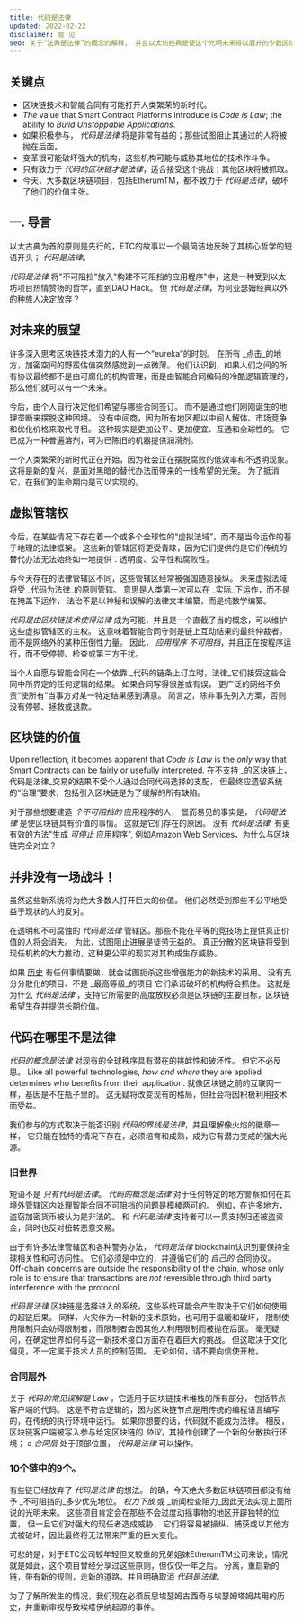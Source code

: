 ```yaml
---
title: 代码是法律
updated: 2022-02-22
disclaimer: 意 见
seo: 关于“法典是法律”的概念的解释， 并且以太坊经典是使这个光明未来得以展开的少数区块链项目之一。
---
```


## 关键点

- 区块链技术和智能合同有可能打开人类繁荣的新时代。
- _The_ value that Smart Contract Platforms introduce is _Code is Law_; the ability to _Build Unstoppable Applications_.
- 如果积极参与， _代码是法律_ 将是非常有益的；那些试图阻止其通过的人将被抛在后面。
- 变革很可能破坏强大的机构，这些机构可能与威胁其地位的技术作斗争。
- 只有致力于 _代码的区块链才是法律_，适合接受这个挑战；其他区块将被抓取。
- 今天，大多数区块链项目，包括EtherumTM，都不致力于 _代码是法律_，破坏了他们的价值主张。

## 一. 导言

以太古典为首的原则是先行的，ETC的故事以一个最简洁地反映了其核心哲学的短语开头； _代码是法律_。

_代码是法律_ 将"不可阻挡"放入"构建不可阻挡的应用程序"中，这是一种受到以太坊项目热情赞扬的哲学，直到DAO Hack。 但 _代码是法律_，为何亚瑟姆经典以外的种族人决定放弃？

## 对未来的展望

许多深入思考区块链技术潜力的人有一个“eureka”的时刻。 在所有 _点击_的地方，加密空间的野蛮估值突然感觉到一点微薄。 他们认识到，如果人们之间的所有协议最终都不是由可腐化的机构管理，而是由智能合同编码的冷酷逻辑管理的，那么他们就可以有一个未来。

今后，由个人自行决定他们希望与哪些合同签订。 而不是通过他们刚刚诞生的地理垄断来摆脱这种困境。 没有中间商，因为所有地区都以中间人解体、市场竞争和优化价格来取代寻租。 这种现实是更加公平、更加便宜、互通和全球性的。 它已成为一种普遍溶剂，可为已陈旧的机器提供润滑剂。

一个人类繁荣的新时代正在开始，因为社会正在摆脱腐败的低效率和不透明现象。 这将是新的复兴，是面对黑暗的替代办法而带来的一线希望的光荣。 为了抵消它，在我们的生命期内是可以实现的。

## 虚拟管辖权

今后，在某些情况下存在着一个或多个全球性的“虚拟法域”，而不是当今运作的基于地理的法律框架。 这些新的管辖区将更受青睐，因为它们提供的是它们传统的替代办法无法始终如一地提供：透明度、公平性和腐败性。

与今天存在的法律管辖区不同，这些管辖区经常被强国随意操纵。 未来虚拟法域将受 _代码为法律_的原则管辖。 意思是人类第一次可以在 _实际_下运作，而不是在掩盖下运作， 法治不是以神秘和误解的法律文本编纂，而是纯数学编纂。

_代码是由区块链技术使得法律_ 成为可能，并且是一个直截了当的概念，可以维护这些虚拟管辖区的主权。 这意味着智能合同守则是链上互动结果的最终仲裁者。 而不是网络外的某种压倒性力量。 因此， _应用程序_ _不可阻挡_，并且正在按程序运行，而不受停顿、检查或第三方干扰。

当个人自愿与智能合同在一个依靠 _代码的链条上订立时，法律_它们接受这些合同中所界定的任何逻辑的结果。 如果合同写得很差或有误， 更广泛的网络不负责“使所有”当事方对某一特定结果感到满意。 简言之，除非事先列入方案，否则没有停顿、拯救或退款。

## 区块链的价值

Upon reflection, it becomes apparent that _Code is Law_ is the _only_ way that Smart Contracts can be fairly or usefully interpreted. 在不支持 _的区块链上，代码是法律_交易的结果不受个人通过合同代码选择的支配， 但最终应遗留系统的“治理”要求，包括引入区块链是为了缓解的所有缺陷。

对于那些想要建造 _个不可阻挡的_ 应用程序的人， 显而易见的事实是， _代码是法律_ 是使区块链具有价值的事情。 这就是它们存在的原因。 没有 _代码是法律_, 有更有效的方法"生成 _可停止_ 应用程序", 例如Amazon Web Services，为什么与区块链完全对立？

## 并非没有一场战斗！

虽然这些新系统将为绝大多数人打开巨大的价值。 他们必然受到那些不公平地受益于现状的人的反对。

在透明和不可腐蚀的 _代码是法律_ 管辖区。那些不能在平等的竞技场上提供真正价值的人将会消失。 为此，试图阻止进展是徒劳无益的。 真正分散的区块链将受到现任机构的大力推动，这种更公平的现实对其构成生存威胁。

如果 [历史](https://www.eff.org/wp/riaa-v-people-five-years-later) 有任何事情要做，就会试图扼杀这些增强能力的新技术的采用。 没有充分分散化的项目、不是 _最高等级_的项目 它们承诺破坏的机构将会抓住。 这就是为什么 _代码是法律_ ，支持它所需要的高度放权必须是区块链的主要目标，区块链希望生存并提供长期价值。

## 代码在哪里不是法律

_代码的概念是法律_ 对现有的全球秩序具有潜在的挑衅性和破坏性。 但它不必反思。 Like all powerful technologies, _how and where_ they are applied determines who benefits from their application. 就像区块链之前的互联网一样，基因是不在瓶子里的。 这无疑将改变现有的格局，但社会将因积极利用技术而受益。

我们参与的方式取决于能否识别 _代码的界线是法律_，并且理解像火焰的徽章一样， 它只能在独特的情况下存在，必须培育和成熟，成为它有潜力变成的强大光源。

### 旧世界

短语不是 _只有代码是法律_。 _代码的概念是法律_ 对于任何特定的地方警察如何在其境外管辖区内处理智能合同不可阻挡的问题是模棱两可的。 例如，在许多地方，盗窃加密货币被认为是非法的。 和 _代码是法律_ 支持者可以一贯支持归还被盗资金，同时也反对扭转恶意交易。

由于有许多法律管辖区和各种警务办法， *代码是法律* blockchain认识到要保持全球相关性和可访问性。 它们必须是中立的，并遵循它们的 *自己的* 合同协议。 Off-chain concerns are outside the responsibility of the chain, whose only role is to ensure that transactions are _not_ reversible through third party interference with the protocol.

_代码是法律_ 区块链是选择进入的系统，这些系统可能会产生取决于它们如何使用的超链后果。 同样，火灾作为一种新的技术原始，也可用于温暖和破坏， 限制使用限制只会妨碍限制者，而限制者会因其他人利用限制而被抛在后面。 毫无疑问，在确定世界如何与这一新技术接口方面存在着巨大的挑战。 但这取决于文化偏见，不一定属于技术人员的控制范围。 无论如何，请不要向信使开枪。

### 合同层外

关于 _代码的常见误解是 Law_ ，它适用于区块链技术堆栈的所有部分， 包括节点客户端的代码。 这是不符合逻辑的，因为区块链节点是用传统的编程语言编写的，在传统的执行环境中运行。 如果你想要的话，代码就不能成为法律。 相反，区块链客户端被写入参与给定区块链的 _协议_，其操作创建了一个新的分散执行环境； a _合同层_ 处于顶部位置， _代码是法律_ 可以操作。

### 10个链中的9个。

有些链已经放弃了 _代码是法律_ 的想法。 的确，今天绝大多数区块链项目都没有给予 _不可阻挡的_多少优先地位。 _权力下放_ 或 _新闻检查阻力_因此无法实现上面所说的光明未来。 这些项目肯定会在那些不会过度动摇事物的地区开辟独特的位置， 但一旦它们对强大的现任者造成威胁， 它们将容易被操纵、捕获或以其他方式被破坏，因此最终将无法带来严重的巨大变化。

可悲的是，对于ETC公司较年轻但又较重的兄弟姐妹EtherumTM公司来说，情况就是如此，这个项目曾经分享过这些原则，但仅仅一年之后。 分离，重启新的链，带有新的规则，走新的道路，并且明确取消 _代码是法律_。

为了了解所发生的情况，我们现在必须反思埃瑟姆古西奇与埃瑟姆塔姆共用的历史，并重新审视导致埃塔伊纳起源的事件。
